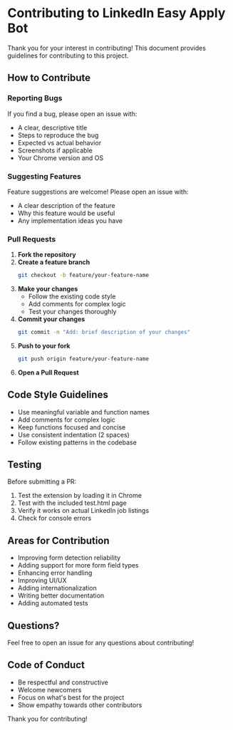 # Contributing to LinkedIn Easy Apply Bot

Thank you for your interest in contributing! This document provides guidelines for contributing to this project.

## How to Contribute

### Reporting Bugs

If you find a bug, please open an issue with:
- A clear, descriptive title
- Steps to reproduce the bug
- Expected vs actual behavior
- Screenshots if applicable
- Your Chrome version and OS

### Suggesting Features

Feature suggestions are welcome! Please open an issue with:
- A clear description of the feature
- Why this feature would be useful
- Any implementation ideas you have

### Pull Requests

1. **Fork the repository**
2. **Create a feature branch**
   ```bash
   git checkout -b feature/your-feature-name
   ```
3. **Make your changes**
   - Follow the existing code style
   - Add comments for complex logic
   - Test your changes thoroughly
4. **Commit your changes**
   ```bash
   git commit -m "Add: brief description of your changes"
   ```
5. **Push to your fork**
   ```bash
   git push origin feature/your-feature-name
   ```
6. **Open a Pull Request**

## Code Style Guidelines

- Use meaningful variable and function names
- Add comments for complex logic
- Keep functions focused and concise
- Use consistent indentation (2 spaces)
- Follow existing patterns in the codebase

## Testing

Before submitting a PR:
1. Test the extension by loading it in Chrome
2. Test with the included test.html page
3. Verify it works on actual LinkedIn job listings
4. Check for console errors

## Areas for Contribution

- Improving form detection reliability
- Adding support for more form field types
- Enhancing error handling
- Improving UI/UX
- Adding internationalization
- Writing better documentation
- Adding automated tests

## Questions?

Feel free to open an issue for any questions about contributing!

## Code of Conduct

- Be respectful and constructive
- Welcome newcomers
- Focus on what's best for the project
- Show empathy towards other contributors

Thank you for contributing!
